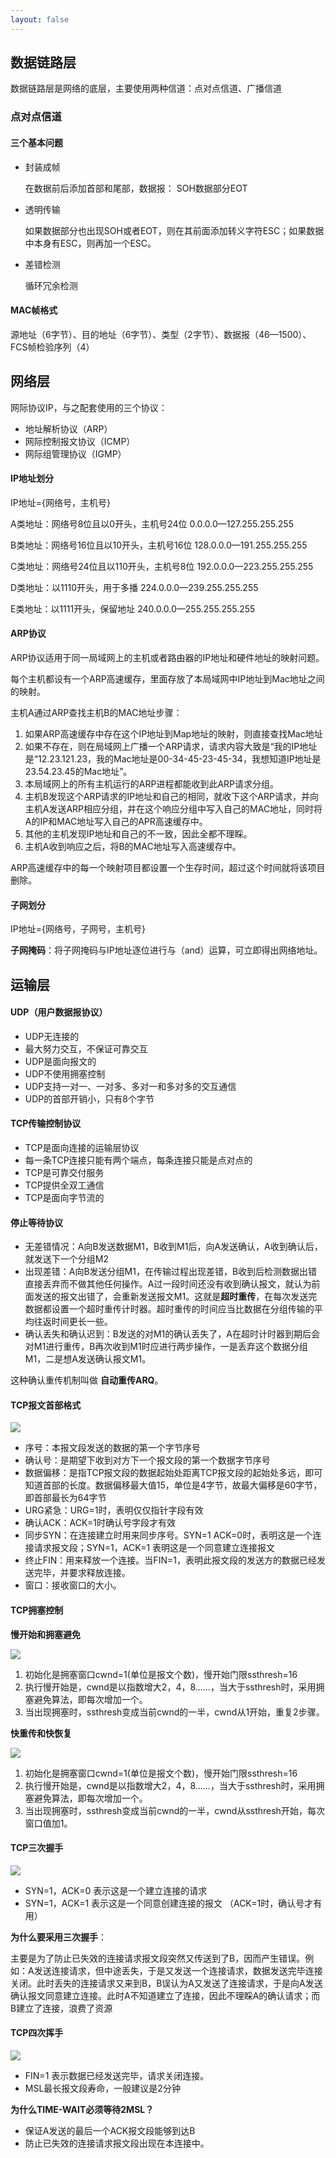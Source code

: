 ```yaml
---
layout: false
---
```




## 数据链路层

数据链路层是网络的底层，主要使用两种信道：点对点信道、广播信道

### 点对点信道

#### 三个基本问题

* 封装成帧

  在数据前后添加首部和尾部，数据报： SOH数据部分EOT

* 透明传输

  如果数据部分也出现SOH或者EOT，则在其前面添加转义字符ESC；如果数据中本身有ESC，则再加一个ESC。

* 差错检测

  循环冗余检测



#### MAC帧格式

源地址（6字节）、目的地址（6字节）、类型（2字节）、数据报（46—1500）、FCS帧检验序列（4）



## 网络层

网际协议IP，与之配套使用的三个协议：

* 地址解析协议（ARP）
* 网际控制报文协议（ICMP）
* 网际组管理协议（IGMP）

#### IP地址划分

IP地址={网络号，主机号}

A类地址：网络号8位且以0开头，主机号24位 0.0.0.0—127.255.255.255

B类地址：网络号16位且以10开头，主机号16位 128.0.0.0—191.255.255.255

C类地址：网络号24位且以110开头，主机号8位 192.0.0.0—223.255.255.255

D类地址：以1110开头，用于多播  224.0.0.0—239.255.255.255

E类地址：以1111开头，保留地址 240.0.0.0—255.255.255.255

#### ARP协议

ARP协议适用于同一局域网上的主机或者路由器的IP地址和硬件地址的映射问题。

每个主机都设有一个ARP高速缓存，里面存放了本局域网中IP地址到Mac地址之间的映射。

主机A通过ARP查找主机B的MAC地址步骤：

1. 如果ARP高速缓存中存在这个IP地址到Map地址的映射，则直接查找Mac地址
2. 如果不存在，则在局域网上广播一个ARP请求，请求内容大致是“我的IP地址是“12.23.121.23，我的Mac地址是00-34-45-23-45-34，我想知道IP地址是23.54.23.45的Mac地址”。
3. 本局域网上的所有主机运行的ARP进程都能收到此ARP请求分组。
4. 主机B发现这个ARP请求的IP地址和自己的相同，就收下这个ARP请求，并向主机A发送ARP相应分组，并在这个响应分组中写入自己的MAC地址，同时将A的IP和MAC地址写入自己的APR高速缓存中。
5. 其他的主机发现IP地址和自己的不一致，因此全都不理睬。
6. 主机A收到响应之后，将B的MAC地址写入高速缓存中。

ARP高速缓存中的每一个映射项目都设置一个生存时间，超过这个时间就将该项目删除。



#### 子网划分

IP地址={网络号，子网号，主机号}

**子网掩码**：将子网掩码与IP地址逐位进行与（and）运算，可立即得出网络地址。



## 运输层

#### UDP（用户数据报协议）

* UDP无连接的
* 最大努力交互，不保证可靠交互
* UDP是面向报文的
* UDP不使用拥塞控制
* UDP支持一对一、一对多、多对一和多对多的交互通信
* UDP的首部开销小，只有8个字节

#### TCP传输控制协议

* TCP是面向连接的运输层协议
* 每一条TCP连接只能有两个端点，每条连接只能是点对点的
* TCP是可靠交付服务
* TCP提供全双工通信
* TCP是面向字节流的




#### 停止等待协议

* 无差错情况：A向B发送数据M1，B收到M1后，向A发送确认，A收到确认后，就发送下一个分组M2
* 出现差错：A向B发送分组M1，在传输过程出现差错，B收到后检测数据出错直接丢弃而不做其他任何操作。A过一段时间还没有收到确认报文，就认为前面发送的报文出错了，会重新发送报文M1。这就是**超时重传**，在每次发送完数据都设置一个超时重传计时器。超时重传的时间应当比数据在分组传输的平均往返时间更长一些。
* 确认丢失和确认迟到：B发送的对M1的确认丢失了，A在超时计时器到期后会对M1进行重传，B再次收到M1时应进行两步操作，一是丢弃这个数据分组M1，二是想A发送确认报文M1。

这种确认重传机制叫做 **自动重传ARQ**。

#### TCP报文首部格式

![](计算机网络复习/pic3.png)

* 序号：本报文段发送的数据的第一个字节序号
* 确认号：是期望下收到对方下一个报文段的第一个数据字节序号
* 数据偏移：是指TCP报文段的数据起始处距离TCP报文段的起始处多远，即可知道首部的长度。数据偏移最大值15，单位是4字节，故最大偏移是60字节，即首部最长为64字节
* URG紧急：URG=1时，表明仅仅指针字段有效
* 确认ACK：ACK=1时确认号字段才有效
* 同步SYN：在连接建立时用来同步序号。SYN=1 ACK=0时，表明这是一个连接请求报文段；SYN=1，ACK=1 表明这是一个同意建立连接报文
* 终止FIN：用来释放一个连接。当FIN=1，表明此报文段的发送方的数据已经发送完毕，并要求释放连接。
* 窗口：接收窗口的大小。




#### TCP拥塞控制

**慢开始和拥塞避免**

![](计算机网络复习/pic4.png)

1. 初始化是拥塞窗口cwnd=1(单位是报文个数)，慢开始门限ssthresh=16
2. 执行慢开始是，cwnd是以指数增大2，4，8……，当大于ssthresh时，采用拥塞避免算法，即每次增加一个。
3. 当出现拥塞时，ssthresh变成当前cwnd的一半，cwnd从1开始，重复2步骤。



**快重传和快恢复**

![](计算机网络复习/pic5.png)

1. 初始化是拥塞窗口cwnd=1(单位是报文个数)，慢开始门限ssthresh=16
2. 执行慢开始是，cwnd是以指数增大2，4，8……，当大于ssthresh时，采用拥塞避免算法，即每次增加一个。
3. 当出现拥塞时，ssthresh变成当前cwnd的一半，cwnd从ssthresh开始，每次窗口值加1。



#### TCP三次握手

![](计算机网络复习/pic1.png)

* SYN=1，ACK=0 表示这是一个建立连接的请求
* SYN=1，ACK=1 表示这是一个同意创建连接的报文 （ACK=1时，确认号才有用）


**为什么要采用三次握手**：

主要是为了防止已失效的连接请求报文段突然又传送到了B，因而产生错误。例如：A发送连接请求，但中途丢失，于是又发送一个连接请求，数据发送完毕连接关闭。此时丢失的连接请求又来到B，B误认为A又发送了连接请求，于是向A发送确认报文同意建立连接。此时A不知道建立了连接，因此不理睬A的确认请求；而B建立了连接，浪费了资源


#### TCP四次挥手

![](计算机网络复习/pic2.png)

* FIN=1 表示数据已经发送完毕，请求关闭连接。
* MSL最长报文段寿命，一般建议是2分钟


**为什么TIME-WAIT必须等待2MSL？**

* 保证A发送的最后一个ACK报文段能够到达B
* 防止已失效的连接请求报文段出现在本连接中。

